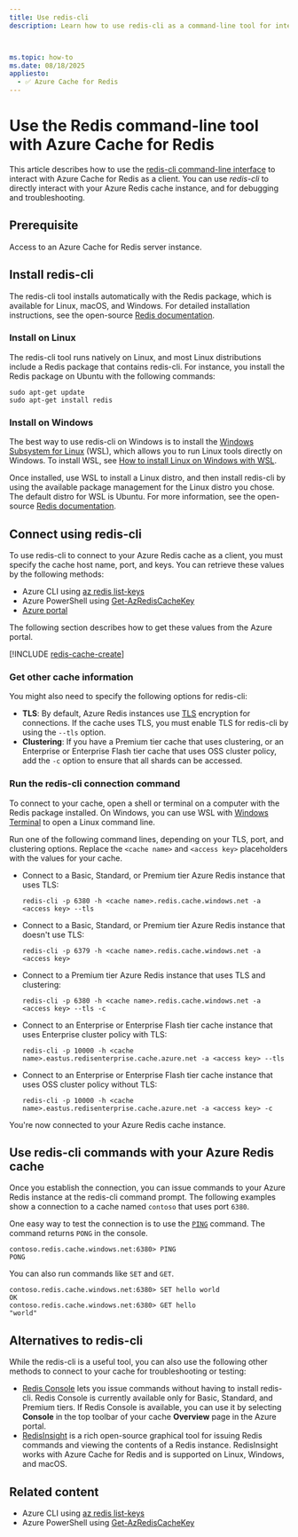 ```yaml
---
title: Use redis-cli
description: Learn how to use redis-cli as a command-line tool for interacting with an Azure Cache for Redis as a client.



ms.topic: how-to
ms.date: 08/18/2025
appliesto:
  - ✅ Azure Cache for Redis
---
```

# Use the Redis command-line tool with Azure Cache for Redis

This article describes how to use the [redis-cli command-line interface](https://redis.io/docs/latest/operate/rs/references/cli-utilities/redis-cli/#connect-to-a-database) to interact with Azure Cache for Redis as a client. You can use *redis-cli* to directly interact with your Azure Redis cache instance, and for debugging and troubleshooting.

## Prerequisite

Access to an Azure Cache for Redis server instance.

## Install redis-cli

The redis-cli tool installs automatically with the Redis package, which is available for Linux, macOS, and Windows. For detailed installation instructions, see the open-source [Redis documentation](https://redis.io/docs/latest/operate/oss_and_stack/install/).

### Install on Linux

The redis-cli tool runs natively on Linux, and most Linux distributions include a Redis package that contains redis-cli. For instance, you install the Redis package on Ubuntu with the following commands:

```linux
sudo apt-get update
sudo apt-get install redis
```

### Install on Windows

The best way to use redis-cli on Windows is to install the [Windows Subsystem for Linux](/windows/wsl/about) (WSL), which allows you to run Linux tools directly on Windows. To install WSL, see [How to install Linux on Windows with WSL](/windows/wsl/install).

Once installed, use WSL to install a Linux distro, and then install redis-cli by using the available package management for the Linux distro you chose. The default distro for WSL is Ubuntu. For more information, see the open-source [Redis documentation](https://redis.io/docs).

## Connect using redis-cli

To use redis-cli to connect to your Azure Redis cache as a client, you must specify the cache host name, port, and keys. You can retrieve these values by the following methods:

- Azure CLI using [az redis list-keys](/cli/azure/redis#az-redis-list-keys)
- Azure PowerShell using [Get-AzRedisCacheKey](/powershell/module/az.rediscache/Get-AzRedisCacheKey)
- [Azure portal](https://portal.azure.com)

The following section describes how to get these values from the Azure portal.

[!INCLUDE [redis-cache-create](includes/redis-cache-access-keys.md)]

### Get other cache information

You might also need to specify the following options for redis-cli:

- **TLS**: By default, Azure Redis instances use [TLS](cache-remove-tls-10-11.md) encryption for connections. If the cache uses TLS, you must enable TLS for redis-cli by using the `--tls` option.
- **Clustering**: If you have a Premium tier cache that uses clustering, or an Enterprise or Enterprise Flash tier cache that uses OSS cluster policy, add the `-c` option to ensure that all shards can be accessed.

### Run the redis-cli connection command

To connect to your cache, open a shell or terminal on a computer with the Redis package installed. On Windows, you can use WSL with [Windows Terminal](/windows/wsl/install#ways-to-run-multiple-linux-distributions-with-wsl) to open a Linux command line.

Run one of the following command lines, depending on your TLS, port, and clustering options. Replace the `<cache name>` and `<access key>` placeholders with the values for your cache.

- Connect to a Basic, Standard, or Premium tier Azure Redis instance that uses TLS:

  ```console
  redis-cli -p 6380 -h <cache name>.redis.cache.windows.net -a <access key> --tls
  ```

- Connect to a Basic, Standard, or Premium tier Azure Redis instance that doesn't use TLS:

  ```console
  redis-cli -p 6379 -h <cache name>.redis.cache.windows.net -a <access key>
  ```

- Connect to a Premium tier Azure Redis instance that uses TLS and clustering:

  ```console
  redis-cli -p 6380 -h <cache name>.redis.cache.windows.net -a <access key> --tls -c
  ```

- Connect to an Enterprise or Enterprise Flash tier cache instance that uses Enterprise cluster policy with TLS:

  ```console
  redis-cli -p 10000 -h <cache name>.eastus.redisenterprise.cache.azure.net -a <access key> --tls
  ```

- Connect to an Enterprise or Enterprise Flash tier cache instance that uses OSS cluster policy without TLS:

  ```console
  redis-cli -p 10000 -h <cache name>.eastus.redisenterprise.cache.azure.net -a <access key> -c
  ```

You're now connected to your Azure Redis cache instance.

## Use redis-cli commands with your Azure Redis cache

Once you establish the connection, you can issue commands to your Azure Redis instance at the redis-cli command prompt. The following examples show a connection to a cache named `contoso` that uses port `6380`.

One easy way to test the connection is to use the [`PING`](https://redis.io/commands/ping/) command. The command returns `PONG` in the console.

```console
contoso.redis.cache.windows.net:6380> PING
PONG
```

You can also run commands like `SET` and `GET`.

```console
contoso.redis.cache.windows.net:6380> SET hello world
OK
contoso.redis.cache.windows.net:6380> GET hello
"world"
```

## Alternatives to redis-cli

While the redis-cli is a useful tool, you can also use the following other methods to connect to your cache for troubleshooting or testing:

- [Redis Console](cache-configure.md#redis-console) lets you issue commands without having to install redis-cli. Redis Console is currently available only for Basic, Standard, and Premium tiers. If Redis Console is available, you can use it by selecting **Console** in the top toolbar of your cache **Overview** page in the Azure portal.
- [RedisInsight](https://redis.io/insight/) is a rich open-source graphical tool for issuing Redis commands and viewing the contents of a Redis instance. RedisInsight works with Azure Cache for Redis and is supported on Linux, Windows, and macOS.

## Related content

- Azure CLI using [az redis list-keys](/cli/azure/redis#az-redis-list-keys)
- Azure PowerShell using [Get-AzRedisCacheKey](/powershell/module/az.rediscache/Get-AzRedisCacheKey)
